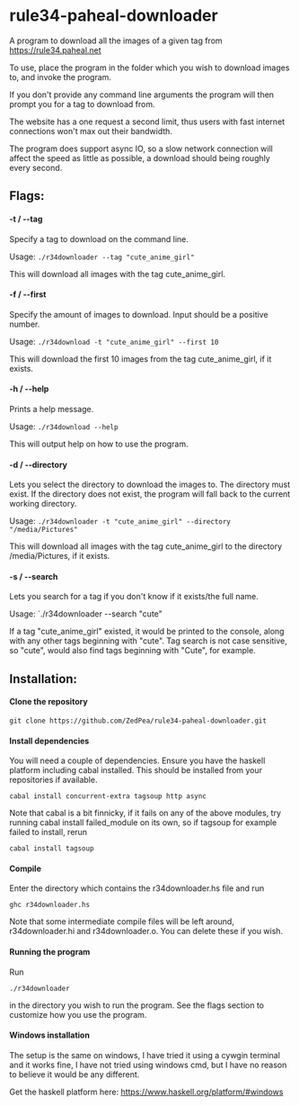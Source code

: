 # rule34-paheal-downloader
A program to download all the images of a given tag from https://rule34.paheal.net

To use, place the program in the folder which you wish to download images to, and invoke the program.

If you don't provide any command line arguments the program will then prompt you for a tag to download from.

The website has a one request a second limit, thus users with fast internet connections won't max out their bandwidth.

The program does support async IO, so a slow network connection will affect the speed as little as possible, a download should being roughly every second.

## Flags:

#### -t / --tag
Specify a tag to download on the command line.

Usage: `./r34downloader --tag "cute_anime_girl"`

This will download all images with the tag cute_anime_girl.

#### -f / --first
Specify the amount of images to download. Input should be a positive number.

Usage: `./r34download -t "cute_anime_girl" --first 10`

This will download the first 10 images from the tag cute_anime_girl, if it exists.

#### -h / --help
Prints a help message.

Usage: `./r34download --help`

This will output help on how to use the program.

#### -d / --directory
Lets you select the directory to download the images to. The directory must exist.
If the directory does not exist, the program will fall back to the current working directory.

Usage: `./r34downloader -t "cute_anime_girl" --directory "/media/Pictures"`

This will download all images with the tag cute_anime_girl to the directory /media/Pictures, if it exists.

#### -s / --search
Lets you search for a tag if you don't know if it exists/the full name.

Usage: `./r34downloader --search "cute"

If a tag "cute_anime_girl" existed, it would be printed to the console, along with any other tags beginning with "cute".
Tag search is not case sensitive, so "cute", would also find tags beginning with "Cute", for example.

## Installation:

#### Clone the repository
`git clone https://github.com/ZedPea/rule34-paheal-downloader.git`

#### Install dependencies
You will need a couple of dependencies. Ensure you have the haskell platform including cabal installed.
This should be installed from your repositories if available. 

`cabal install concurrent-extra tagsoup http async`

Note that cabal is a bit finnicky, if it fails on any of the above modules, try running cabal install failed_module on its own, so if tagsoup for example failed to install, rerun

`cabal install tagsoup`

#### Compile
Enter the directory which contains the r34downloader.hs file and run

`ghc r34downloader.hs`

Note that some intermediate compile files will be left around, r34downloader.hi and r34downloader.o. You can delete these if you wish.

#### Running the program
Run

`./r34downloader`

in the directory you wish to run the program. See the flags section to customize how you use the program.

#### Windows installation
The setup is the same on windows, I have tried it using a cywgin terminal and it works fine, I have not tried using windows cmd, but I have no reason to believe it would be any different.

Get the haskell platform here: https://www.haskell.org/platform/#windows
